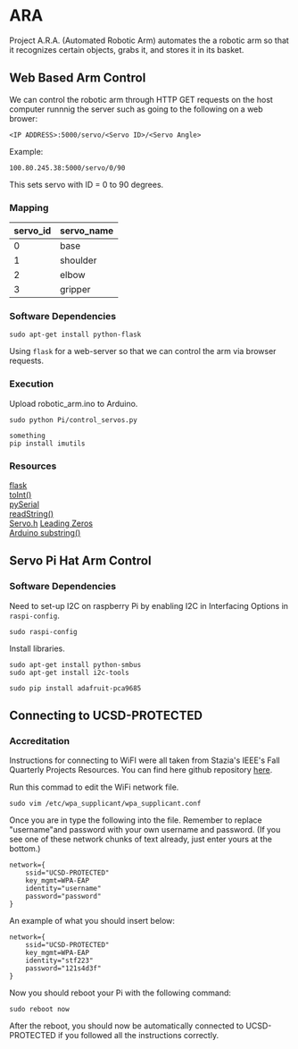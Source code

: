 # ARA
Project A.R.A. (Automated Robotic Arm) automates the a robotic arm so that it recognizes certain objects, grabs it, and stores it in its basket.

## Web Based Arm Control
We can control the robotic arm through HTTP GET requests on the host computer runnnig the server such as going to the following on a web brower:
```
<IP ADDRESS>:5000/servo/<Servo ID>/<Servo Angle>
```
Example:  
```
100.80.245.38:5000/servo/0/90
```
This sets servo with ID = 0 to 90 degrees.

### Mapping
|servo_id | servo_name |
|---------|------------|
|0        |base        |
|1        |shoulder    |
|2        |elbow       |
|3        |gripper     |

### Software Dependencies
```
sudo apt-get install python-flask
```
Using ```flask``` for a web-server so that we can control the arm via browser requests.

### Execution
Upload robotic_arm.ino to Arduino.

```
sudo python Pi/control_servos.py

something
pip install imutils
```

### Resources
[flask](http://flask.pocoo.org/docs/0.12/quickstart/)  
[toInt()](https://www.arduino.cc/en/Tutorial/StringToIntExample)  
[pySerial](http://pyserial.readthedocs.io/en/latest/pyserial_api.html)  
[readString()](http://www.instructables.com/id/Arduino-Function-Serialread-And-SerialreadString/)  
[Servo.h](https://www.arduino.cc/en/Tutorial/Sweep)
[Leading Zeros](https://stackoverflow.com/questions/733454/best-way-to-format-integer-as-string-with-leading-zeros)  
[Arduino substring()](https://www.arduino.cc/en/Reference/StringSubstring)  

## Servo Pi Hat Arm Control

### Software Dependencies
Need to set-up I2C on raspberry Pi by enabling I2C in Interfacing Options in ```raspi-config```.
```
sudo raspi-config
```


Install libraries.
```
sudo apt-get install python-smbus
sudo apt-get install i2c-tools
```

```
sudo pip install adafruit-pca9685

```

## Connecting to UCSD-PROTECTED

### Accreditation
Instructions for connecting to WiFI were all taken from Stazia's IEEE's Fall Quarterly Projects Resources. You can find here github repository [here](https://github.com/WigginWannabe/qp16-fall).

Run this commad to edit the WiFi network file.
```
sudo vim /etc/wpa_supplicant/wpa_supplicant.conf
```

Once you are in type the following into the file. Remember to replace "username"and password with your own username and password. (If you see one of these network chunks of text already, just enter yours at the bottom.)
```
network={
    ssid="UCSD-PROTECTED"
    key_mgmt=WPA-EAP
    identity="username"
    password="password"
}
```

An example of what you should insert below:
```
network={
    ssid="UCSD-PROTECTED"
    key_mgmt=WPA-EAP
    identity="stf223"
    password="121s4d3f"
}
```

Now you should reboot your Pi with the following command:
```
sudo reboot now
```

After the reboot, you should now be automatically connected to UCSD-PROTECTED if you followed all the instructions correctly.
